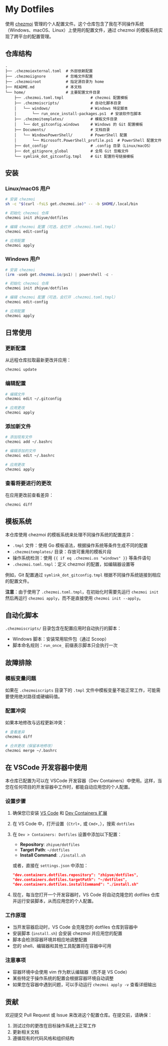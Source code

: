# My Dotfiles

使用 [chezmoi](https://www.chezmoi.io/) 管理的个人配置文件。这个仓库包含了我在不同操作系统（Windows、macOS、Linux）上使用的配置文件，通过 chezmoi 的模板系统实现了跨平台的配置管理。

## 仓库结构

```
.
├── .chezmoiexternal.toml  # 外部依赖配置
├── .chezmoiignore         # 忽略文件配置
├── .chezmoiroot           # 指定源目录为 home
├── README.md              # 本文档
└── home/                  # 主要配置文件目录
    ├── .chezmoi.toml.tmpl            # chezmoi 配置模板
    ├── .chezmoiscripts/              # 自动化脚本目录
    │   └── windows/                  # Windows 特定脚本
    │       └── run_once_install-packages.ps1  # 安装软件包脚本
    ├── .chezmoitemplates/            # 模板文件目录
    │   └── dot_gitconfig.windows     # Windows 的 Git 配置模板
    ├── Documents/                    # 文档目录
    │   └── WindowsPowerShell/        # PowerShell 配置
    │       └── Microsoft.PowerShell_profile.ps1  # PowerShell 配置文件
    ├── dot_config/                   # .config 目录（Linux/macOS）
    ├── dot_gitignore_global          # 全局 Git 忽略文件
    └── symlink_dot_gitconfig.tmpl    # Git 配置符号链接模板
```

## 安装

### Linux/macOS 用户

```bash
# 安装 chezmoi
sh -c "$(curl -fsLS get.chezmoi.io)" -- -b $HOME/.local/bin

# 初始化 chezmoi 仓库
chezmoi init zhiyue/dotfiles

# 编辑 chezmoi 配置（可选，会打开 .chezmoi.toml.tmpl）
chezmoi edit-config

# 应用配置
chezmoi apply
```

### Windows 用户

```powershell
# 安装 chezmoi
(irm -useb get.chezmoi.io/ps1) | powershell -c -

# 初始化 chezmoi 仓库
chezmoi init zhiyue/dotfiles

# 编辑 chezmoi 配置（可选，会打开 .chezmoi.toml.tmpl）
chezmoi edit-config

# 应用配置
chezmoi apply
```

## 日常使用

### 更新配置

从远程仓库拉取最新更改并应用：

```bash
chezmoi update
```

### 编辑配置

```bash
# 编辑文件
chezmoi edit ~/.gitconfig

# 应用更改
chezmoi apply
```

### 添加新文件

```bash
# 添加现有文件
chezmoi add ~/.bashrc

# 编辑添加的文件
chezmoi edit ~/.bashrc

# 应用更改
chezmoi apply
```

### 查看将要进行的更改

在应用更改前查看差异：

```bash
chezmoi diff
```

## 模板系统

本仓库使用 chezmoi 的模板系统来处理不同操作系统的配置差异：

- `.tmpl` 文件：使用 Go 模板语法，根据操作系统等条件生成不同的配置
- `.chezmoitemplates/` 目录：存放可重用的模板片段
- 操作系统检测：使用 `{{ if eq .chezmoi.os "windows" }}` 等条件语句
- `.chezmoi.toml.tmpl`：定义 chezmoi 的配置，如编辑器设置等

例如，Git 配置通过 `symlink_dot_gitconfig.tmpl` 根据不同操作系统链接到相应的配置文件。

**注意**：由于使用了 `.chezmoi.toml.tmpl`，在初始化时需要先运行 `chezmoi init` 然后再运行 `chezmoi apply`，而不是直接使用 `chezmoi init --apply`。

## 自动化脚本

`.chezmoiscripts/` 目录包含在配置应用时自动执行的脚本：

- Windows 脚本：安装常用软件包（通过 Scoop）
- 脚本命名规则：`run_once_` 前缀表示脚本只会执行一次

## 故障排除

### 模板变量问题

如果在 `.chezmoiscripts` 目录下的 `.tmpl` 文件中模板变量不能正常工作，可能需要使用绝对路径或硬编码值。

### 配置冲突

如果本地修改与远程更新冲突：

```bash
# 查看差异
chezmoi diff

# 合并更改（保留本地修改）
chezmoi merge ~/.bashrc
```

## 在 VSCode 开发容器中使用

本仓库已配置为可以在 VSCode 开发容器（Dev Containers）中使用。这样，当您在任何项目的开发容器中工作时，都能自动应用您的个人配置。

### 设置步骤

1. 确保您已安装 [VS Code](https://code.visualstudio.com/) 和 [Dev Containers 扩展](https://marketplace.visualstudio.com/items?itemName=ms-vscode-remote.remote-containers)

2. 在 VS Code 中，打开设置（`Ctrl+,` 或 `Cmd+,`），搜索 `dotfiles`

3. 在 `Dev > Containers: Dotfiles` 设置中添加以下配置：
   - **Repository**: `zhiyue/dotfiles`
   - **Target Path**: `~/dotfiles`
   - **Install Command**: `./install.sh`

   或者，直接在 `settings.json` 中添加：
   ```json
   "dev.containers.dotfiles.repository": "zhiyue/dotfiles",
   "dev.containers.dotfiles.targetPath": "~/dotfiles",
   "dev.containers.dotfiles.installCommand": "./install.sh"
   ```

4. 现在，每当您打开一个开发容器时，VS Code 将自动克隆您的 dotfiles 仓库并运行安装脚本，从而应用您的个人配置。

### 工作原理

- 当开发容器启动时，VS Code 会克隆您的 dotfiles 仓库到容器中
- 安装脚本 (`install.sh`) 会安装 chezmoi 并应用您的配置
- 脚本会检测容器环境并相应地调整配置
- 您的 shell、编辑器和其他工具配置将在容器中可用

### 注意事项

- 容器环境中会使用 vim 作为默认编辑器（而不是 VS Code）
- 某些特定于操作系统的配置会根据容器环境自动调整
- 如果您在容器中遇到问题，可以手动运行 `chezmoi apply -v` 查看详细输出

## 贡献

欢迎提交 Pull Request 或 Issue 来改进这个配置仓库。在提交前，请确保：

1. 测试过你的更改在目标操作系统上正常工作
2. 更新相关文档
3. 遵循现有的代码风格和组织结构
